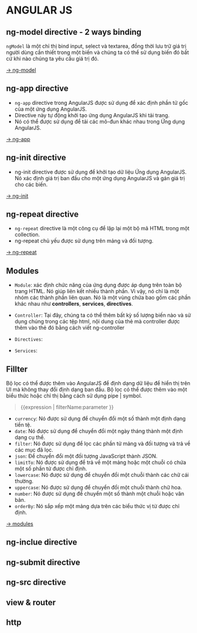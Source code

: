 # ANGULAR JS

## ng-model directive - 2 ways binding

`ngModel` là một chỉ thị bind input, select và textarea, đồng thời lưu trữ giá trị người dùng cần thiết trong một biến và chúng ta có thể sử dụng biến đó bất cứ khi nào chúng ta yêu cầu giá trị đó.

[-> ng-model](https://www.geeksforgeeks.org/angularjs-ng-model-directive/?ref=leftbar-rightbar)

## ng-app directive

- `ng-app` directive trong AngularJS được sử dụng để xác định phần tử gốc của một ứng dụng AngularJS. 
- Directive này tự động khởi tạo ứng dụng AngularJS khi tải trang. 
- Nó có thể được sử dụng để tải các mô-đun khác nhau trong Ứng dụng AngularJS.

[-> ng-app](https://www.geeksforgeeks.org/angularjs-ng-app-directive/#:~:text=The%20ng%2Dapp%20Directive%20in,various%20modules%20in%20AngularJS%20Application)

## ng-init directive
- ng-init directive được sử dụng để khởi tạo dữ liệu Ứng dụng AngularJS. Nó xác định giá trị ban đầu cho một ứng dụng AngularJS và gán giá trị cho các biến.

[-> ng-init](https://www.geeksforgeeks.org/angularjs-ng-init-directive/?ref=gcse)

## ng-repeat directive

- `ng-repeat` directive là một công cụ để lặp lại một bộ mã HTML trong một collection. 
- ng-repeat chủ yếu được sử dụng trên mảng và đối tượng.

[-> ng-repeat](https://www.geeksforgeeks.org/angular-js-ng-repeat-directive/?ref=gcse)

## Modules

- `Module`: xác định chức năng của ứng dụng được áp dụng trên toàn bộ trang HTML. Nó giúp liên kết nhiều thành phần. Vì vậy, nó chỉ là một nhóm các thành phần liên quan. Nó là một vùng chứa bao gồm các phần khác nhau như **controllers**, **services**, **directives**.

- `Controller`: Tại đây, chúng ta có thể thêm bất kỳ số lượng biến nào và sử dụng chúng trong các tệp html, nội dung của thẻ mà controller được thêm vào thẻ đó bằng cách viết ng-controller

- `Directives`: 

- `Services`: 

## Fillter

Bộ lọc có thể được thêm vào AngularJS để định dạng dữ liệu để hiển thị trên UI mà không thay đổi định dạng ban đầu. Bộ lọc có thể được thêm vào một biểu thức hoặc chỉ thị bằng cách sử dụng pipe | symbol.

> {{expression | filterName:parameter }}

- `currency`: Nó được sử dụng để chuyển đổi một số thành một định dạng tiền tệ. 
- `date`: Nó được sử dụng để chuyển đổi một ngày tháng thành một định dạng cụ thể. 
- `filter`: Nó được sử dụng để lọc các phần tử mảng và đối tượng và trả về các mục đã lọc. 
- `json`: Để chuyển đổi một đối tượng JavaScript thành JSON. 
- `limitTo`: Nó được sử dụng để trả về một mảng hoặc một chuỗi có chứa một số phần tử được chỉ định. 
- `lowercase`: Nó được sử dụng để chuyển đổi một chuỗi thành các chữ cái thường. 
- `uppercase`: Nó được sử dụng để chuyển đổi một chuỗi thành chữ hoa. 
- `number`: Nó được sử dụng để chuyển một số thành một chuỗi hoặc văn bản. 
- `orderBy`: Nó sắp xếp một mảng dựa trên các biểu thức vị từ được chỉ định.

[-> modules](https://www.geeksforgeeks.org/angularjs-modules/?ref=gcse)

## ng-inclue directive

## ng-submit directive

## ng-src directive

## view & router

## http